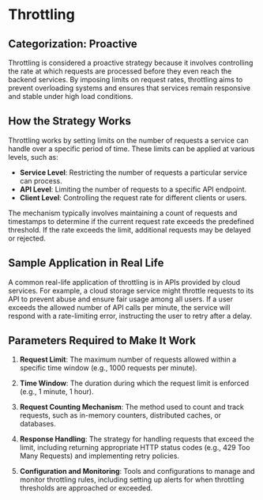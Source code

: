 # Throttling

## Categorization: Proactive
Throttling is considered a proactive strategy because it involves controlling the rate at which requests are processed before they even reach the backend services. By imposing limits on request rates, throttling aims to prevent overloading systems and ensures that services remain responsive and stable under high load conditions.

## How the Strategy Works

Throttling works by setting limits on the number of requests a service can handle over a specific period of time. These limits can be applied at various levels, such as:

- **Service Level**: Restricting the number of requests a particular service can process.
- **API Level**: Limiting the number of requests to a specific API endpoint.
- **Client Level**: Controlling the request rate for different clients or users.

The mechanism typically involves maintaining a count of requests and timestamps to determine if the current request rate exceeds the predefined threshold. If the rate exceeds the limit, additional requests may be delayed or rejected.

## Sample Application in Real Life

A common real-life application of throttling is in APIs provided by cloud services. For example, a cloud storage service might throttle requests to its API to prevent abuse and ensure fair usage among all users. If a user exceeds the allowed number of API calls per minute, the service will respond with a rate-limiting error, instructing the user to retry after a delay.

## Parameters Required to Make It Work

1. **Request Limit**: The maximum number of requests allowed within a specific time window (e.g., 1000 requests per minute).

2. **Time Window**: The duration during which the request limit is enforced (e.g., 1 minute, 1 hour).

3. **Request Counting Mechanism**: The method used to count and track requests, such as in-memory counters, distributed caches, or databases.

4. **Response Handling**: The strategy for handling requests that exceed the limit, including returning appropriate HTTP status codes (e.g., 429 Too Many Requests) and implementing retry policies.

5. **Configuration and Monitoring**: Tools and configurations to manage and monitor throttling rules, including setting up alerts for when throttling thresholds are approached or exceeded.